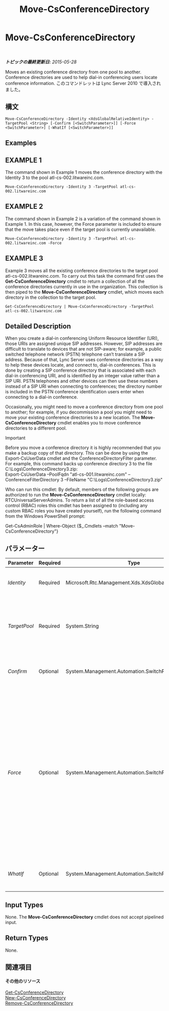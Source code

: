 ﻿---
title: Move-CsConferenceDirectory
TOCTitle: Move-CsConferenceDirectory
ms:assetid: c43207fa-06dd-4360-ae32-b2f17f7100d2
ms:mtpsurl: https://technet.microsoft.com/ja-jp/library/Gg412968(v=OCS.15)
ms:contentKeyID: 48273501
ms.date: 05/19/2016
mtps_version: v=OCS.15
ms.translationtype: HT
---

# Move-CsConferenceDirectory

 

_**トピックの最終更新日:** 2015-05-28_

Moves an existing conference directory from one pool to another. Conference directories are used to help dial-in conferencing users locate conference information. このコマンドレットは Lync Server 2010 で導入されました。

## 構文

    Move-CsConferenceDirectory -Identity <XdsGlobalRelativeIdentity> -TargetPool <String> [-Confirm [<SwitchParameter>]] [-Force <SwitchParameter>] [-WhatIf [<SwitchParameter>]]

## Examples

## EXAMPLE 1

The command shown in Example 1 moves the conference directory with the Identity 3 to the pool atl-cs-002.litwareinc.com.

    Move-CsConferenceDirectory -Identity 3 -TargetPool atl-cs-002.litwareinc.com

## EXAMPLE 2

The command shown in Example 2 is a variation of the command shown in Example 1. In this case, however, the Force parameter is included to ensure that the move takes place even if the target pool is currently unavailable.

    Move-CsConferenceDirectory -Identity 3 -TargetPool atl-cs-002.litwareinc.com -Force

## EXAMPLE 3

Example 3 moves all the existing conference directories to the target pool atl-cs-002.litwareinc.com. To carry out this task the command first uses the **Get-CsConferenceDirectory** cmdlet to return a collection of all the conference directories currently in use in the organization. This collection is then piped to the **Move-CsConferenceDirectory** cmdlet, which moves each directory in the collection to the target pool.

    Get-CsConferenceDirectory | Move-CsConferenceDirectory -TargetPool atl-cs-002.litwareinc.com 

## Detailed Description

When you create a dial-in conferencing Uniform Resource Identifier (URI), those URIs are assigned unique SIP addresses. However, SIP addresses are difficult to translate to devices that are not SIP-aware; for example, a public switched telephone network (PSTN) telephone can’t translate a SIP address. Because of that, Lync Server uses conference directories as a way to help these devices locate, and connect to, dial-in conferences. This is done by creating a SIP conference directory that is associated with each dial-in conferencing URI, and is identified by an integer value rather than a SIP URI. PSTN telephones and other devices can then use these numbers instead of a SIP URI when connecting to conferences; the directory number is included in the PSTN conference identification users enter when connecting to a dial-in conference.

Occasionally, you might need to move a conference directory from one pool to another; for example, if you decommission a pool you might need to move your existing conference directories to a new location. The **Move-CsConferenceDirectory** cmdlet enables you to move conference directories to a different pool.


> [!IMPORTANT]
> Before you move a conference directory it is highly recommended that you make a backup copy of that directory. This can be done by using the Export-CsUserData cmdlet and the ConferenceDirectoryFilter parameter. For example, this command backs up conference directory 3 to the file C:\Logs\ConferenceDirectory3.zip:<BR>Export-CsUserData –PoolFqdn "atl-cs-001.litwareinc.com" –ConferenceFilterDirectory 3 –FileName "C:\Logs\ConferenceDirectory3.zip"



Who can run this cmdlet: By default, members of the following groups are authorized to run the **Move-CsConferenceDirectory** cmdlet locally: RTCUniversalServerAdmins. To return a list of all the role-based access control (RBAC) roles this cmdlet has been assigned to (including any custom RBAC roles you have created yourself), run the following command from the Windows PowerShell prompt:

Get-CsAdminRole | Where-Object {$\_.Cmdlets –match "Move-CsConferenceDirectory"}

## パラメーター


<table>
<colgroup>
<col style="width: 25%" />
<col style="width: 25%" />
<col style="width: 25%" />
<col style="width: 25%" />
</colgroup>
<thead>
<tr class="header">
<th>Parameter</th>
<th>Required</th>
<th>Type</th>
<th>Description</th>
</tr>
</thead>
<tbody>
<tr class="odd">
<td><p><em>Identity</em></p></td>
<td><p>Required</p></td>
<td><p>Microsoft.Rtc.Management.Xds.XdsGlobalRelativeIdentity</p></td>
<td><p>Numeric identity of the conference directory to be moved.</p></td>
</tr>
<tr class="even">
<td><p><em>TargetPool</em></p></td>
<td><p>Required</p></td>
<td><p>System.String</p></td>
<td><p>Fully qualified domain name (FQDN) of the pool where the conference directory is to be moved. For example: -Identity atl-cs-002.litwareinc.com.</p></td>
</tr>
<tr class="odd">
<td><p><em>Confirm</em></p></td>
<td><p>Optional</p></td>
<td><p>System.Management.Automation.SwitchParameter</p></td>
<td><p>コマンドの実行前に確認メッセージが表示されます。</p></td>
</tr>
<tr class="even">
<td><p><em>Force</em></p></td>
<td><p>Optional</p></td>
<td><p>System.Management.Automation.SwitchParameter</p></td>
<td><p>When present, moves the conference directory even if the target pool is currently unavailable. By default, the <strong>Move-CsConferenceDirectory</strong> cmdlet will not move directories if the target pool cannot be contacted.</p>
<p>Before running the <strong>Move-CsConferenceDirectory</strong> cmdlet, note that if you use the -Force parameter, the dial-in code for existing meetings will be lost. Users will still be able to join meetings using a Lync client, but unable to dial-in to meetings by phone dial in.</p></td>
</tr>
<tr class="odd">
<td><p><em>WhatIf</em></p></td>
<td><p>Optional</p></td>
<td><p>System.Management.Automation.SwitchParameter</p></td>
<td><p>実際にコマンドを実行しなくてもコマンドの実行結果がわかります。</p></td>
</tr>
</tbody>
</table>


## Input Types

None. The **Move-CsConferenceDirectory** cmdlet does not accept pipelined input.

## Return Types

None.

## 関連項目

#### その他のリソース

[Get-CsConferenceDirectory](get-csconferencedirectory.md)  
[New-CsConferenceDirectory](new-csconferencedirectory.md)  
[Remove-CsConferenceDirectory](remove-csconferencedirectory.md)

